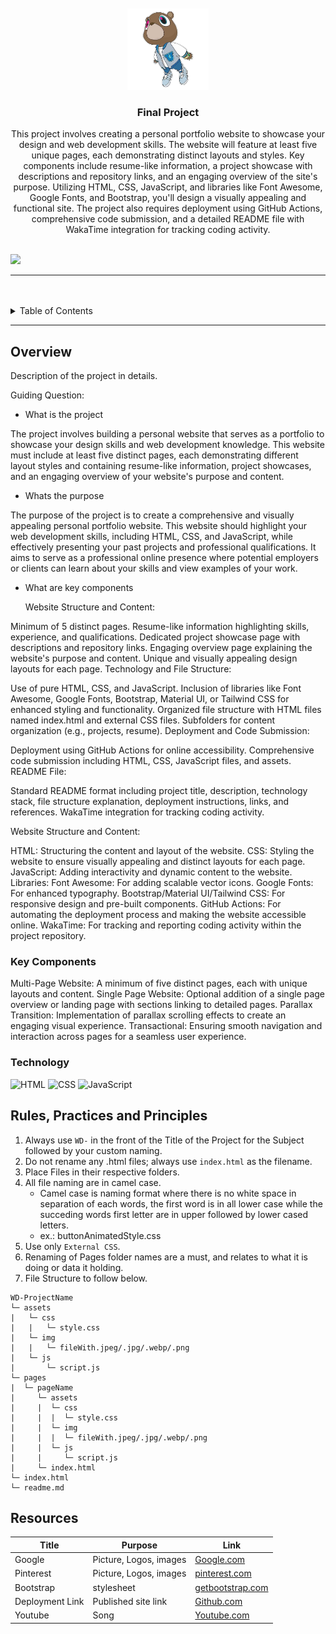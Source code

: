 <a name="readme-top">

<br/>

<br />
<div align="center">
  <a href="https://github.com/KaynUZI/">
  <!-- TODO: If you want to add logo or banner you can add it here -->
    <img src="./assets/img/Front page logo.png" alt="Logo" width="130" height="130">
  </a>
<!-- TODO: Change Title to the name of the title of your Project -->
  <h3 align="center">Final Project</h3>
</div>
<!-- TODO: Make a short description -->
<div align="center">
This project involves creating a personal portfolio website to showcase your design and web development skills. The website will feature at least five unique pages, each demonstrating distinct layouts and styles. Key components include resume-like information, a project showcase with descriptions and repository links, and an engaging overview of the site's purpose. Utilizing HTML, CSS, JavaScript, and libraries like Font Awesome, Google Fonts, and Bootstrap, you'll design a visually appealing and functional site. The project also requires deployment using GitHub Actions, comprehensive code submission, and a detailed README file with WakaTime integration for tracking coding activity.
</div>

<br />

<!-- TODO: Change the zyx-0314 into your github username  -->
<!-- TODO: Change the WD-Template-Project into the same name of your folder -->
![](https://visit-counter.vercel.app/counter.png?page=KaynUZI/WD-Seatwork-4)

---

<br />
<br />

<!-- TODO: If you want to add more layers for your readme -->
<details>
  <summary>Table of Contents</summary>
  <ol>
    <li>
      <a href="#overview">Overview</a>
      <ol>
        <li>
          <a href="#key-components">Key Components</a>
        </li>
        <li>
          <a href="#technology">Technology</a>
        </li>
      </ol>
    </li>
    <li>
      <a href="#rule,-practices-and-principles">Rules, Practices and Principles</a>
    </li>
    <li>
      <a href="#resources">Resources</a>
    </li>
  </ol>
</details>

---

## Overview

<!-- TODO: To be changed -->
<!-- The following are just sample -->
Description of the project in details.

Guiding Question:
- What is the project
  
The project involves building a personal website that serves as a portfolio to showcase your design skills and web development knowledge. This website must include at least five distinct pages, each demonstrating different layout styles and containing resume-like information, project showcases, and an engaging overview of your website's purpose and content.

- Whats the purpose
  
The purpose of the project is to create a comprehensive and visually appealing personal portfolio website. This website should highlight your web development skills, including HTML, CSS, and JavaScript, while effectively presenting your past projects and professional qualifications. It aims to serve as a professional online presence where potential employers or clients can learn about your skills and view examples of your work.

- What are key components
  
  Website Structure and Content:

Minimum of 5 distinct pages.
Resume-like information highlighting skills, experience, and qualifications.
Dedicated project showcase page with descriptions and repository links.
Engaging overview page explaining the website's purpose and content.
Unique and visually appealing design layouts for each page.
Technology and File Structure:

Use of pure HTML, CSS, and JavaScript.
Inclusion of libraries like Font Awesome, Google Fonts, Bootstrap, Material UI, or Tailwind CSS for enhanced styling and functionality.
Organized file structure with HTML files named index.html and external CSS files.
Subfolders for content organization (e.g., projects, resume).
Deployment and Code Submission:

Deployment using GitHub Actions for online accessibility.
Comprehensive code submission including HTML, CSS, JavaScript files, and assets.
README File:

Standard README format including project title, description, technology stack, file structure explanation, deployment instructions, links, and references.
WakaTime integration for tracking coding activity.

  
Website Structure and Content:

HTML: Structuring the content and layout of the website.
CSS: Styling the website to ensure visually appealing and distinct layouts for each page.
JavaScript: Adding interactivity and dynamic content to the website.
Libraries:
Font Awesome: For adding scalable vector icons.
Google Fonts: For enhanced typography.
Bootstrap/Material UI/Tailwind CSS: For responsive design and pre-built components.
GitHub Actions: For automating the deployment process and making the website accessible online.
WakaTime: For tracking and reporting coding activity within the project repository.


### Key Components
Multi-Page Website: A minimum of five distinct pages, each with unique layouts and content.
Single Page Website: Optional addition of a single page overview or landing page with sections linking to detailed pages.
Parallax Transition: Implementation of parallax scrolling effects to create an engaging visual experience.
Transactional: Ensuring smooth navigation and interaction across pages for a seamless user experience.

### Technology
<!-- TODO: List of Technology Used -->
![HTML](https://img.shields.io/badge/HTML-E34F26?style=for-the-badge&logo=html5&logoColor=white)
![CSS](https://img.shields.io/badge/CSS-1572B6?style=for-the-badge&logo=css3&logoColor=white)
![JavaScript](https://img.shields.io/badge/JavaScript-F7DF1E?style=for-the-badge&logo=javascript&logoColor=white)

## Rules, Practices and Principles
1. Always use `WD-` in the front of the Title of the Project for the Subject followed by your custom naming.
2. Do not rename any .html files; always use `index.html` as the filename.
3. Place Files in their respective folders.
4. All file naming are in camel case.
   - Camel case is naming format where there is no white space in separation of each words, the first word is in all lower case while the succeding words first letter are in upper followed by lower cased letters.
   - ex.: buttonAnimatedStyle.css
5. Use only `External CSS`.
6. Renaming of Pages folder names are a must, and relates to what it is doing or data it holding.
7. File Structure to follow below.

```
WD-ProjectName
└─ assets
|   └─ css
|   |   └─ style.css
|   └─ img
|   |   └─ fileWith.jpeg/.jpg/.webp/.png
|   └─ js
|       └─ script.js
└─ pages
|  └─ pageName
|     └─ assets
|     |  └─ css
|     |  |  └─ style.css
|     |  └─ img
|     |  |  └─ fileWith.jpeg/.jpg/.webp/.png
|     |  └─ js
|     |     └─ script.js
|     └─ index.html
└─ index.html
└─ readme.md
```

## Resources

<!-- TODO: Add References -->
| Title | Purpose | Link |
|-|-|-|
| Google | Picture, Logos, images | [Google.com](https://www.google.com/search?client=opera-gx&q=google&sourceid=opera&ie=UTF-8&oe=UTF-8) |
| Pinterest | Picture, Logos, images | [pinterest.com](https://ph.pinterest.com) |
| Bootstrap | stylesheet | [getbootstrap.com](https://getbootstrap.com) |
| Deployment Link | Published site link | [Github.com]([https://kaynuzi.github.io/WD-Seatwork-4/index.html](https://kaynuzi.github.io/WD-KaynUzi-FinalProject/)) |
| Youtube | Song | [Youtube.com](https://www.youtube.com) |

